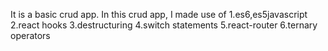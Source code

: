It is a basic crud app.
In this crud app,
I made use of
1.es6,es5javascript
2.react hooks
3.destructuring
4.switch statements
5.react-router
6.ternary operators
